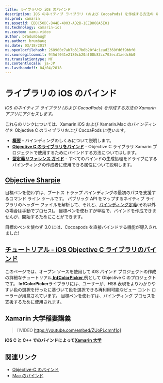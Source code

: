 ```yaml
---
title: ライブラリの iOS のバインド
description: IOS のネイティブ ライブラリ (および CocoaPods) を作成する方法の Xamarin アプリにアクセスします。
ms.prod: xamarin
ms.assetid: EBDC50DC-B44B-4003-AB2B-1EEB868A5E01
ms.technology: xamarin-ios
ms.custom: xamu-video
author: bradumbaugh
ms.author: brumbaug
ms.date: 03/18/2017
ms.openlocfilehash: 268900c7ab7b317b0b20f4c1ead2360fd6f9bbf0
ms.sourcegitcommit: 945df041e2180cb20af08b83cc703ecd1aedc6b0
ms.translationtype: MT
ms.contentlocale: ja-JP
ms.lasthandoff: 04/04/2018
---
```

# <a name="binding-ios-libraries"></a>ライブラリの iOS のバインド

_IOS のネイティブ ライブラリ (および CocoaPods) を作成する方法の Xamarin アプリにアクセスします。_

これらのリンクについては、Xamarin.iOS および Xamarin.Mac のバインディングを Objective C のライブラリおよび CocoaPods に従います。

- [**概要**](~/cross-platform/macios/binding/overview.md) -
  バインディングのしくみについて説明します。
- [**Objective C のライブラリをバインド**](~/cross-platform/macios/binding/objective-c-libraries.md) -
  Objective C ライブラリ Xamarin プロジェクトで使用するためにバインドする方法についてはします。
- [**型定義リファレンス ガイド**](~/cross-platform/macios/binding/binding-types-reference.md) -
  すべてのバインドの生成処理をドライブにするバインディングの作成者に使用できる属性について説明します。

## <a name="objective-sharpiecross-platformmaciosbindingobjective-sharpieindexmd"></a>[Objective Sharpie](~/cross-platform/macios/binding/objective-sharpie/index.md)

目標ペンを使わずは、ブートス トラップ バインディングの最初のパスを支援するコマンド ライン ツールです。
パブリック API をマップするネイティブ ライブラリのヘッダー ファイルを解析して、それと、[バインディング定義](~/cross-platform/macios/binding/objective-c-libraries.md)(それ以外の場合は手動でプロセス)。 目標ペンを使わずが単独で、バインドを作成できませんが、開始するためにことができます。

目標のペンを使わず 3.0 には、Cocoapods を直接バインドする機能が導入されました!

## <a name="walkthrough---binding-an-ios-objective-c-librarywalkthroughmd"></a>[チュートリアル - iOS Objective C ライブラリのバインド](walkthrough.md)

このページでは、オープン ソースを使用して iOS バインド プロジェクトの作成の詳細なチュートリアル[ **InfColorPicker** ](https://github.com/InfinitApps/InfColorPicker)例として Objective C のプロジェクトです。 **InfColorPicker**ライブラリには、ユーザーが、HSB 表現をよりわかりやすい色の選択を行ったに基づいて色を選択できる再利用可能なビュー コント ローラーが用意されています。
目標ペンを使わずは、バインディング プロセスを支援するために使用されます。

## <a name="xamarin-university-lightning-lecture"></a>Xamarin 大学稲妻講義

> [!VIDEO https://youtube.com/embed/ZUoPLcmnf1o]

**iOS C と C++ でのバインドによって[Xamarin 大学](https://university.xamarin.com/)**

## <a name="related-links"></a>関連リンク

- [Objective-C のバインド](~/cross-platform/macios/binding/index.md)
- [Mac のバインド](~/mac/platform/binding.md)
